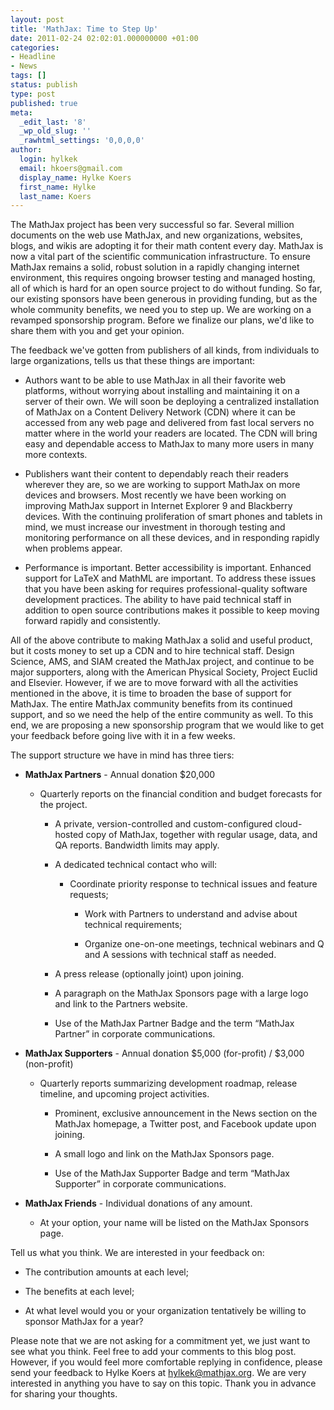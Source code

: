 ```yaml
---
layout: post
title: 'MathJax: Time to Step Up'
date: 2011-02-24 02:02:01.000000000 +01:00
categories:
- Headline
- News
tags: []
status: publish
type: post
published: true
meta:
  _edit_last: '8'
  _wp_old_slug: ''
  _rawhtml_settings: '0,0,0,0'
author:
  login: hylkek
  email: hkoers@gmail.com
  display_name: Hylke Koers
  first_name: Hylke
  last_name: Koers
---
```


The MathJax project has been very successful so far. Several million documents on the web use MathJax, and new organizations, websites, blogs, and wikis are adopting it for their math content every day. MathJax is now a vital part of the scientific communication infrastructure. To ensure MathJax remains a solid, robust solution in a rapidly changing internet environment, this requires ongoing browser testing and managed hosting, all of which is hard for an open source project to do without funding.  So far, our existing sponsors have been generous in providing funding, but as the whole community benefits, we need you to step up.  We are working on a revamped sponsorship program. Before we finalize our plans, we'd like to share them with you and get your opinion. 

The feedback we've gotten from publishers of all kinds, from individuals to large organizations, tells us that these things are important:

*   Authors want to be able to use MathJax in all their favorite web platforms, without worrying about installing and maintaining it on a server of their own. We will soon be deploying a centralized installation of MathJax on a Content Delivery Network (CDN) where it can be accessed from any web page and delivered from fast local servers no matter where in the world your readers are located. The CDN will bring easy and dependable access to MathJax to many more users in many more contexts.

*   Publishers want their content to dependably reach their readers wherever they are, so we are working to support MathJax on more devices and browsers. Most recently we have been working on improving MathJax support in Internet Explorer 9 and Blackberry devices. With the continuing proliferation of smart phones and tablets in mind, we must increase our investment in thorough testing and monitoring performance on all these devices, and in responding rapidly when problems appear.

*   Performance is important. Better accessibility is important. Enhanced support for LaTeX and MathML are important. To address these issues that you have been asking for requires professional-quality software development practices. The ability to have paid technical staff in addition to open source contributions makes it possible to keep moving forward rapidly and consistently.

All of the above contribute to making MathJax a solid and useful product, but it costs money to set up a CDN and to hire technical staff. Design Science, AMS, and SIAM created the MathJax project, and continue to be major supporters, along with the American Physical Society, Project Euclid and Elsevier. However, if we are to move forward with all the activities mentioned in the above, it is time to broaden the base of support for MathJax. The entire MathJax community benefits from its continued support, and so we need the help of the entire community as well. To this end, we are proposing a new sponsorship program that we would like to get your feedback before going live with it in a few weeks. 

The support structure we have in mind has three tiers:

*   **MathJax Partners** - Annual donation $20,000

    *   Quarterly reports on the financial condition and budget forecasts for the project.

        *   A private, version-controlled and custom-configured cloud-hosted copy of MathJax, together with regular usage, data, and QA reports. Bandwidth limits may apply.

        *   A dedicated technical contact who will:

            *   Coordinate priority response to technical issues and feature requests;

                *   Work with Partners to understand and advise about technical requirements;

                *   Organize one-on-one meetings, technical webinars and Q and A sessions with technical staff as needed.

        *   A press release (optionally joint) upon joining.

        *   A paragraph on the MathJax Sponsors page with a large logo and link to the Partners website.

        *   Use of the MathJax Partner Badge and the term “MathJax Partner” in corporate communications.

*   **MathJax Supporters** - Annual donation $5,000 (for-profit) / $3,000 (non-profit)

    *   Quarterly reports summarizing development roadmap, release timeline, and upcoming project activities.

        *   Prominent, exclusive announcement in the News section on the MathJax homepage, a Twitter post, and Facebook update upon joining.

        *   A small logo and link on the MathJax Sponsors page.

        *   Use of the MathJax Supporter Badge and term “MathJax Supporter” in corporate communications.

*   **MathJax Friends** - Individual donations of any amount.

    *   At your option, your name will be listed on the MathJax Sponsors page.

Tell us what you think. We are interested in your feedback on:

*   The contribution amounts at each level;

*   The benefits at each level;

*   At what level would you or your organization tentatively be willing to sponsor MathJax for a year?

Please note that we are not asking for a commitment yet, we just want to see what you think. Feel free to add your comments to this blog post. However, if you would feel more comfortable replying in confidence, please send your feedback to Hylke Koers at hylkek@mathjax.org. We are very interested in anything you have to say on this topic. Thank you in advance for sharing your thoughts.